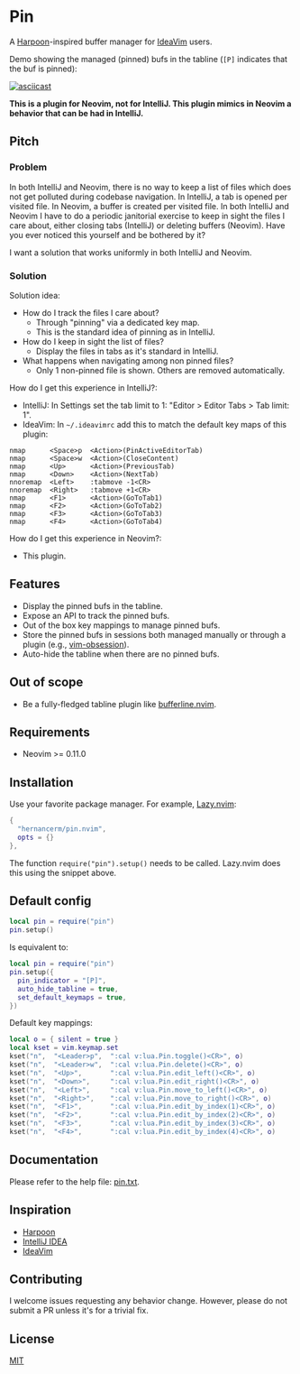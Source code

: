 # Pin

A [Harpoon](https://github.com/ThePrimeagen/harpoon)-inspired buffer manager for
[IdeaVim](https://github.com/JetBrains/ideavim) users.

Demo showing the managed (pinned) bufs in the tabline (`[P]` indicates that the buf is pinned):

[![asciicast](https://asciinema.org/a/716176.svg)](https://asciinema.org/a/716176)

**This is a plugin for Neovim, not for IntelliJ. This plugin mimics in Neovim a behavior
that can be had in IntelliJ.**

## Pitch

### Problem

In both IntelliJ and Neovim, there is no way to keep a list of files which does not get polluted
during codebase navigation. In IntelliJ, a tab is opened per visited file. In Neovim, a buffer is
created per visited file. In both IntelliJ and Neovim I have to do a periodic janitorial exercise to
keep in sight the files I care about, either closing tabs (IntelliJ) or deleting buffers (Neovim).
Have you ever noticed this yourself and be bothered by it?

I want a solution that works uniformly in both IntelliJ and Neovim.

### Solution

Solution idea:

- How do I track the files I care about?
  - Through "pinning" via a dedicated key map.
  - This is the standard idea of pinning as in IntelliJ.
- How do I keep in sight the list of files?
  - Display the files in tabs as it's standard in IntelliJ.
- What happens when navigating among non pinned files?
  - Only 1 non-pinned file is shown. Others are removed automatically.


How do I get this experience in IntelliJ?:

- IntelliJ: In Settings set the tab limit to 1: "Editor > Editor Tabs > Tab limit: 1".
- IdeaVim: In `~/.ideavimrc` add this to match the default key maps of this plugin:

```text
nmap      <Space>p  <Action>(PinActiveEditorTab)
nmap      <Space>w  <Action>(CloseContent)
nmap      <Up>      <Action>(PreviousTab)
nmap      <Down>    <Action>(NextTab)
nnoremap  <Left>    :tabmove -1<CR>
nnoremap  <Right>   :tabmove +1<CR>
nmap      <F1>      <Action>(GoToTab1)
nmap      <F2>      <Action>(GoToTab2)
nmap      <F3>      <Action>(GoToTab3)
nmap      <F4>      <Action>(GoToTab4)
```

How do I get this experience in Neovim?:

- This plugin.

## Features

- Display the pinned bufs in the tabline.
- Expose an API to track the pinned bufs.
- Out of the box key mappings to manage pinned bufs.
- Store the pinned bufs in sessions both managed manually or through a plugin (e.g.,
  [vim-obsession](https://github.com/tpope/vim-obsession)).
- Auto-hide the tabline when there are no pinned bufs.

## Out of scope

- Be a fully-fledged tabline plugin like
  [bufferline.nvim](https://github.com/akinsho/bufferline.nvim).

## Requirements

- Neovim >= 0.11.0

## Installation

Use your favorite package manager. For example, [Lazy.nvim](https://github.com/folke/lazy.nvim):

```lua
{
  "hernancerm/pin.nvim",
  opts = {}
},
```

The function `require("pin").setup()` needs to be called. Lazy.nvim does this using the snippet
above.

## Default config

```lua
local pin = require("pin")
pin.setup()
```

Is equivalent to:

```lua
local pin = require("pin")
pin.setup({
  pin_indicator = "[P]",
  auto_hide_tabline = true,
  set_default_keymaps = true,
})
```

Default key mappings:

```lua
local o = { silent = true }
local kset = vim.keymap.set
kset("n",  "<Leader>p",  ":cal v:lua.Pin.toggle()<CR>", o)
kset("n",  "<Leader>w",  ":cal v:lua.Pin.delete()<CR>", o)
kset("n",  "<Up>",       ":cal v:lua.Pin.edit_left()<CR>", o)
kset("n",  "<Down>",     ":cal v:lua.Pin.edit_right()<CR>", o)
kset("n",  "<Left>",     ":cal v:lua.Pin.move_to_left()<CR>", o)
kset("n",  "<Right>",    ":cal v:lua.Pin.move_to_right()<CR>", o)
kset("n",  "<F1>",       ":cal v:lua.Pin.edit_by_index(1)<CR>", o)
kset("n",  "<F2>",       ":cal v:lua.Pin.edit_by_index(2)<CR>", o)
kset("n",  "<F3>",       ":cal v:lua.Pin.edit_by_index(3)<CR>", o)
kset("n",  "<F4>",       ":cal v:lua.Pin.edit_by_index(4)<CR>", o)
```

## Documentation

Please refer to the help file: [pin.txt](./doc/pin.txt).

## Inspiration

- [Harpoon](https://github.com/ThePrimeagen/harpoon)
- [IntelliJ IDEA](https://www.jetbrains.com/idea/)
- [IdeaVim](https://github.com/JetBrains/ideavim)

## Contributing

I welcome issues requesting any behavior change. However, please do not submit a PR unless it's for
a trivial fix.

## License

[MIT](./LICENSE)
